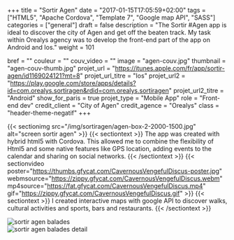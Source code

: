 +++
title = "Sortir Agen"
date = "2017-01-15T17:05:59+02:00"
tags = ["HTML5", "Apache Cordova", "Template 7", "Google map API", "SASS"]
categories = ["general"]
draft = false
description = "The Sortir #Agen app is ideal to discover the city of Agen and get off the beaten track. My task within Orealys agency was to develop the front-end part of the app on Android and Ios."
weight = 101

bref = ""
couleur = ""
couv_video = ""
image = "agen-couv.jpg"
thumbnail = "agen-couv-thumb.jpg"
projet_url = "https://itunes.apple.com/fr/app/sortir-agen/id1169024121?mt=8"
projet_url_titre = "Ios"
projet_url2 = "https://play.google.com/store/apps/details?id=com.orealys.sortiragen&rdid=com.orealys.sortiragen"
projet_url2_titre = "Android"
show_for_paris = true
projet_type = "Mobile App"
role = "Front-end dev"
credit_client = "City of Agen"
credit_agence = "Orealys"
class = "header-theme-negatif"
+++
 
{{< sectionimg src="/img/sortiragen/agen-box-2-2000-1500.jpg" alt="screen sortir agen" >}}
{{< sectiontext >}}
The app was created with hybrid html5 with Cordova. This allowed me to combine the flexibility of Html5 and some native features like GPS location, adding events to the calendar and sharing on social networks.
{{< /sectiontext >}}
{{< sectionvideo poster="https://thumbs.gfycat.com/CavernousVengefulDiscus-poster.jpg" webmsource="https://zippy.gfycat.com/CavernousVengefulDiscus.webm" mp4source="https://fat.gfycat.com/CavernousVengefulDiscus.mp4" gif="https://zippy.gfycat.com/CavernousVengefulDiscus.gif" >}}
{{< sectiontext >}}
   I created interactive maps with google API to discover walks, cultural activities and sports, bars and restaurants.
{{< /sectiontext >}}
<section class="section container">
    <div class="row">
        <div class="col-sm-6">
            <img src="{{<baseurl>}}img/sortiragen/SortirAgen_balades.jpg" alt="sortir agen balades" class="img-fluid img-2x" />
        </div><!-- /.col-6 -->
        <div class="col-sm-6">
            <img src="{{<baseurl>}}img/sortiragen/SortirAgen_balades-detail.jpg" alt="sortir agen balades detail" class="img-fluid img-2x" />
        </div><!-- /.col-6 -->
    </div><!-- /.row -->
</section>